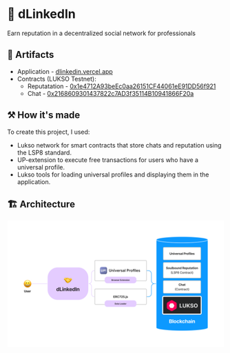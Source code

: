# 🤝 dLinkedIn

Earn reputation in a decentralized social network for professionals

## 🔗 Artifacts

- Application - [dlinkedin.vercel.app](https://dlinkedin.vercel.app/)
- Contracts (LUKSO Testnet):
  - Reputatation - [0x1e4712A93beEc0aa26151CF44061eE91DD56f921](https://explorer.execution.testnet.lukso.network/address/0x1e4712A93beEc0aa26151CF44061eE91DD56f921)
  - Chat - [0x2168609301437822c7AD3f35114B10941866F20a](https://explorer.execution.testnet.lukso.network/address/0x2168609301437822c7AD3f35114B10941866F20a)

## ⚒️ How it's made

To create this project, I used:

- Lukso network for smart contracts that store chats and reputation using the LSP8 standard.
- UP-extension to execute free transactions for users who have a universal profile.
- Lukso tools for loading universal profiles and displaying them in the application.

## 🏗️ Architecture

![Architecture](/architecture.png)
